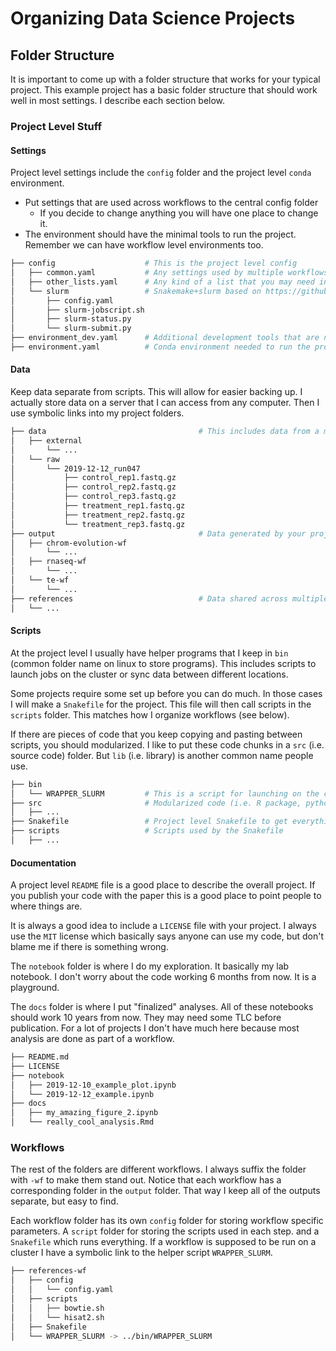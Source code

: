 # Organizing Data Science Projects

## Folder Structure

It is important to come up with a folder structure that works for your typical project. This example project has a basic folder structure that should work well in most settings. I describe each section below.

### Project Level Stuff

#### Settings

Project level settings include the `config` folder and the project level `conda` environment.

- Put settings that are used across workflows to the central config folder
  - If you decide to change anything you will have one place to change it.
- The environment should have the minimal tools to run the project. Remember we can have workflow level environments too.

```bash
├── config                    # This is the project level config
│   ├── common.yaml           # Any settings used by multiple workflows
│   ├── other_lists.yaml      # Any kind of a list that you may need in multiple places
│   └── slurm                 # Snakemake+slurm based on https://github.com/Snakemake-Profiles/slurm
│       ├── config.yaml
│       ├── slurm-jobscript.sh
│       ├── slurm-status.py
│       └── slurm-submit.py
├── environment_dev.yaml      # Additional development tools that are not essential
├── environment.yaml          # Conda environment needed to run the project
```

#### Data

Keep data separate from scripts. This will allow for easier backing up. I actually store data on a server that I can access from any computer. Then I use symbolic links into my project folders.

```bash
├── data                                  # This includes data from a machine or website
│   ├── external
│       └── ...
│   └── raw
│       └── 2019-12-12_run047
│           ├── control_rep1.fastq.gz
│           ├── control_rep2.fastq.gz
│           ├── control_rep3.fastq.gz
│           ├── treatment_rep1.fastq.gz
│           ├── treatment_rep2.fastq.gz
│           └── treatment_rep3.fastq.gz
├── output                                # Data generated by your project
│   ├── chrom-evolution-wf
│       └── ...
│   ├── rnaseq-wf
│       └── ...
│   └── te-wf
│       └── ...
├── references                            # Data shared across multiple projects
│   └── ...
```

#### Scripts

At the project level I usually have helper programs that I keep in `bin` (common folder name on linux to store programs). This includes scripts to launch jobs on the cluster or sync data between different locations.

Some projects require some set up before you can do much. In those cases I will make a `Snakefile` for the project. This file will then call scripts in the `scripts` folder. This matches how I organize workflows (see below).

If there are pieces of code that you keep copying and pasting between scripts, you should modularized. I like to put these code chunks in a `src` (i.e. source code) folder. But `lib` (i.e. library) is another common name people use.

```bash
├── bin
│   └── WRAPPER_SLURM         # This is a script for launching on the cluster I use
├── src                       # Modularized code (i.e. R package, python package, SAS macros)
│   ├── ...
├── Snakefile                 # Project level Snakefile to get everything setup, not usually needed
├── scripts                   # Scripts used by the Snakefile
│   ├── ...
```

#### Documentation

A project level `README` file is a good place to describe the overall project. If you publish your code with the paper this is a good place to point people to where things are.

It is always a good idea to include a `LICENSE` file with your project. I always use the `MIT` license which basically says anyone can use my code, but don't blame me if there is something wrong.

The `notebook` folder is where I do my exploration. It basically my lab notebook. I don't worry about the code working 6 months from now. It is a playground.

The `docs` folder is where I put "finalized" analyses. All of these notebooks should work 10 years from now. They may need some TLC before publication. For a lot of projects I don't have much here because most analysis are done as part of a workflow.

```bash
├── README.md
├── LICENSE
├── notebook
│   ├── 2019-12-10_example_plot.ipynb
│   └── 2019-12-12_example.ipynb
├── docs
│   ├── my_amazing_figure_2.ipynb
│   └── really_cool_analysis.Rmd
```

### Workflows

The rest of the folders are different workflows. I always suffix the folder with `-wf` to make them stand out. Notice that each workflow has a corresponding folder in the `output` folder. That way I keep all of the outputs separate, but easy to find.

Each workflow folder has its own `config` folder for storing workflow specific parameters. A `script` folder for storing the scripts used in each step. and a `Snakefile` which runs everything. If a workflow is supposed to be run on a cluster I have a symbolic link to the helper script `WRAPPER_SLURM`. 

```bash
├── references-wf
│   ├── config
│   │   └── config.yaml
│   ├── scripts
│   │   ├── bowtie.sh
│   │   └── hisat2.sh
│   ├── Snakefile
│   └── WRAPPER_SLURM -> ../bin/WRAPPER_SLURM
```
